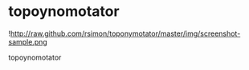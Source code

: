 # topoynomotator

!http://raw.github.com/rsimon/toponymotator/master/img/screenshot-sample.png

topoynomotator
